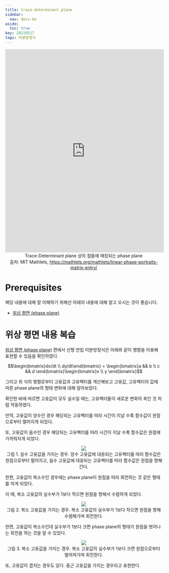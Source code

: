 ```yaml
---
title: trace-determinant plane
sidebar:
  nav: docs-ko
aside:
  toc: true
key: 20210517
tags: 미분방정식
---
```



<p align = "center">
  <iframe width= "101%" height = "650" src = "https://mathlets.org/javascript/build/linPhasePorMatrix.html" frameborder = "0"></iframe>
  <br>
  Trace-Determinant plane 상의 점들에 매칭되는 phase plane
  <br>
  출처: MIT Mathlets, 
  <a href = "https://mathlets.org/mathlets/linear-phase-portraits-matrix-entry/">https://mathlets.org/mathlets/linear-phase-portraits-matrix-entry/</a>
</p>

# Prerequisites

해당 내용에 대해 잘 이해하기 위해선 아래의 내용에 대해 알고 오시는 것이 좋습니다.

* [위상 평면 (phase plane)](https://angeloyeo.github.io/2021/05/12/phase_plane.html)

# 위상 평면 내용 복습

[위상 평면 (phase plane)](https://angeloyeo.github.io/2021/05/12/phase_plane.html) 편에서 선형 연립 미분방정식은 아래와 같이 행렬을 이용해 표현할 수 있음을 확인하였다.

$$\begin{bmatrix}dx/dt \\ dy/dt\end{bmatrix} = \begin{bmatrix}a && b \\ c && d \end{bmatrix}\begin{bmatrix}x \\ y \end{bmatrix}$$

그리고 위 식의 행렬로부터 고윳값과 고유벡터를 계산해보고 고윳값, 고유벡터의 값에 따른 phase plane의 형태 변화에 대해 알아보았다.

확인한 바에 따르면 고윳값이 모두 실수일 때는, 고유벡터들이 새로운 변화의 축인 것 처럼 작동하였다.

만약, 고윳값이 양수인 경우 해당되는 고유벡터를 따라 시간이 지날 수록 함수값이 원점으로부터 멀어지게 되었다. 

또, 고윳값이 음수인 경우 해당되는 고유벡터를 따라 시간이 지날 수록 함수값은 원점에 가까워지게 되었다.

<p align = "center">
  <img src = "https://raw.githubusercontent.com/angeloyeo/angeloyeo.github.io/master/pics/2021-05-17-trace_determinant_plane/pic1.png">
  <br>
  그림 1. 실수 고윳값을 가지는 경우. 양수 고윳값에 대응되는 고유벡터를 따라 함수값은 원점으로부터 멀어지고, 음수 고윳값에 대응되는 고유벡터를 따라 함수값은 원점을 향해 간다.
</p>

한편, 고윳값이 복소수인 경우에는 phase plane이 원점을 따라 회전하는 것 같은 형태를 띄게 되었다. 

이 때, 복소 고윳값의 실수부가 1보다 작으면 원점을 향해서 수렴하게 되었다.

<p align = "center">
  <img src = "https://raw.githubusercontent.com/angeloyeo/angeloyeo.github.io/master/pics/2021-05-17-trace_determinant_plane/pic2.png">
  <br>
  그림 2. 복소 고윳값을 가지는 경우. 복소 고윳값의 실수부가 1보다 작으면 원점을 향해 수렴해가며 회전한다.
</p>

한편, 고윳값이 복소수인데 실수부가 1보다 크면 phase plane의 형태가 원점을 벗어나는 회전을 하는 것을 알 수 있었다.

<p align = "center">
  <img src = "https://raw.githubusercontent.com/angeloyeo/angeloyeo.github.io/master/pics/2021-05-17-trace_determinant_plane/pic3.png">
  <br>
  그림 3. 복소 고윳값을 가지는 경우. 복소 고윳값의 실수부가 1보다 크면 원점으로부터 멀어져가며 회전한다.
</p>

또, 고윳값이 겹치는 경우도 있다. 중근 고윳값을 가지는 경우라고 표현한다.